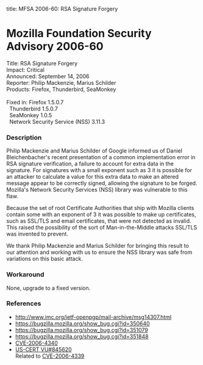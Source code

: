 title: MFSA 2006-60: RSA Signature Forgery

<h1>Mozilla Foundation Security Advisory 2006-60</h1>

<p><span class="label">Title:</span>      RSA Signature Forgery<br/>
<span class="label">Impact:</span>     Critical<br/>
<span class="label">Announced:</span>  September 14, 2006<br/>
<span class="label">Reporter:</span>   Philip Mackenzie, Marius Schilder<br/>
<span class="label">Products:</span>   Firefox, Thunderbird, SeaMonkey<br/>
<br/>
<span class="label">Fixed in:</span>   Firefox 1.5.0.7<br/>
<span class="label">&#160;</span>      Thunderbird 1.5.0.7<br/>
<span class="label">&#160;</span>      SeaMonkey 1.0.5<br/>
<span class="label">&#160;</span>      Network Security Service (NSS) 3.11.3</p>

<h3>Description</h3>

<p>Philip Mackenzie and Marius Schilder of Google informed us of Daniel Bleichenbacher's
recent presentation of a common implementation error in RSA signature verification,
a failure to account for extra data in the signature. For signatures with a small
exponent such as 3 it is possible for an attacker to calculate a value for this extra data to make an altered message appear to be correctly signed, allowing the signature to be forged.
Mozilla's Network Security Services (NSS) library was vulnerable to this flaw.</p>

<p>Because the set of root Certificate Authorities that ship with Mozilla clients
contain some with an exponent of 3 it was possible to make up certificates,
such as SSL/TLS and email certificates, that were not detected as invalid.
This raised the possibility of the sort of Man-in-the-Middle attacks
SSL/TLS was invented to prevent.</p>

<p>We thank Philip Mackenzie and Marius Schilder for bringing
this result to our attention and working with us to ensure the NSS library was
safe from variations on this basic attack.</p>

<h3>Workaround</h3>

<p>None, upgrade to a fixed version.</p>

<h3>References</h3>

<ul>
<li><a class="ex-ref" href="http://www.imc.org/ietf-openpgp/mail-archive/msg14307.html">
http://www.imc.org/ietf-openpgp/mail-archive/msg14307.html</a></li>
<li><a href="https://bugzilla.mozilla.org/show_bug.cgi?id=350640">
https://bugzilla.mozilla.org/show_bug.cgi?id=350640</a></li>
<li><a href="https://bugzilla.mozilla.org/show_bug.cgi?id=351079">
https://bugzilla.mozilla.org/show_bug.cgi?id=351079</a></li>
<li><a href="https://bugzilla.mozilla.org/show_bug.cgi?id=351848">
https://bugzilla.mozilla.org/show_bug.cgi?id=351848</a></li>
<li><a class="ex-ref" href="http://cve.mitre.org/cgi-bin/cvename.cgi?name=CVE-2006-4340">
CVE-2006-4340</a></li>
<li><a class="ex-ref" href="http://www.kb.cert.org/vuls/id/845620">US-CERT VU#845620</a><br/>
Related to <a class="ex-ref" href="http://cve.mitre.org/cgi-bin/cvename.cgi?name=CVE-2006-4339">
CVE-2006-4339</a></li>
</ul>




